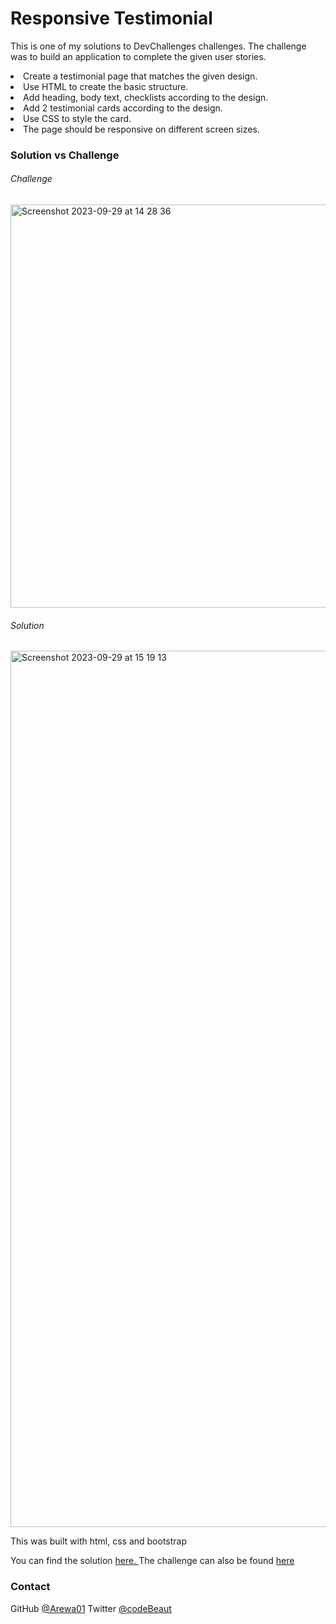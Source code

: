 <h1>Responsive Testimonial</h1>
<p>This is one of my solutions to DevChallenges challenges. The challenge was to build an application to complete the given user stories.</p>
<li>Create a testimonial page that matches the given design.</li>
<li>Use HTML to create the basic structure.</li>
<li>Add heading, body text, checklists according to the design.</li>
<li>Add 2 testimonial cards according to the design.</li>
<li>Use CSS to style the card.</li>
<li>The page should be responsive on different screen sizes.</li>
<h3>Solution vs Challenge</h3> <h6>Challenge</h6><img width="645" alt="Screenshot 2023-09-29 at 14 28 36" src="https://github.com/Arewa01/dccl--responsive-testimonial-page/assets/73714203/a4f566b3-4c9d-475c-9b30-064deb9bf9ca"> 
<h6>Solution</h6>
<img width="1402" alt="Screenshot 2023-09-29 at 15 19 13" src="https://github.com/Arewa01/dccl--responsive-testimonial-page/assets/73714203/5d2fac34-d3ba-4d74-b31d-a0ddc7652211">


<p>This was built with html, css and bootstrap</p>
You can find the solution <a href="https://testimonialbycodebeaut.netlify.app/">here. </a>
The challenge can also be found <a href="https://devchallenges.io/editor/solution/377">here</a>


<h3>Contact</h3>
GitHub <a href="https://github.com/Arewa01/">@Arewa01</a>
Twitter <a href="https://twitter.com/codeBeaut">@codeBeaut</a>
